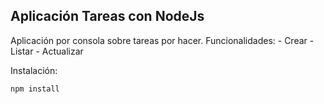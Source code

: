 

## Aplicación Tareas con NodeJs

Aplicación por consola sobre tareas por hacer. Funcionalidades:
    - Crear
    - Listar
    - Actualizar


Instalación:

````
npm install

````
